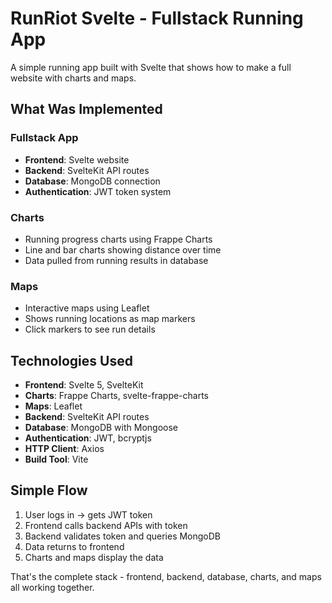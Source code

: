 # RunRiot Svelte - Fullstack Running App

A simple running app built with Svelte that shows how to make a full website with charts and maps.

## What Was Implemented

### Fullstack App
- **Frontend**: Svelte website
- **Backend**: SvelteKit API routes
- **Database**: MongoDB connection
- **Authentication**: JWT token system

### Charts
- Running progress charts using Frappe Charts
- Line and bar charts showing distance over time
- Data pulled from running results in database

### Maps
- Interactive maps using Leaflet
- Shows running locations as map markers
- Click markers to see run details

## Technologies Used

- **Frontend**: Svelte 5, SvelteKit
- **Charts**: Frappe Charts, svelte-frappe-charts
- **Maps**: Leaflet
- **Backend**: SvelteKit API routes
- **Database**: MongoDB with Mongoose
- **Authentication**: JWT, bcryptjs
- **HTTP Client**: Axios
- **Build Tool**: Vite

## Simple Flow

1. User logs in → gets JWT token
2. Frontend calls backend APIs with token
3. Backend validates token and queries MongoDB
4. Data returns to frontend
5. Charts and maps display the data

That's the complete stack - frontend, backend, database, charts, and maps all working together.
